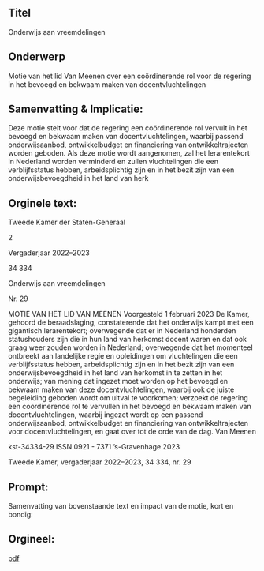 ## Titel
Onderwijs aan vreemdelingen
## Onderwerp
Motie van het lid Van Meenen over een coördinerende rol voor de regering in het bevoegd en bekwaam maken van docentvluchtelingen
## Samenvatting & Implicatie:

Deze motie stelt voor dat de regering een coördinerende rol vervult in het bevoegd en bekwaam maken van docentvluchtelingen, waarbij passend onderwijsaanbod, ontwikkelbudget en financiering van ontwikkeltrajecten worden geboden. Als deze motie wordt aangenomen, zal het lerarentekort in Nederland worden verminderd en zullen vluchtelingen die een verblijfsstatus hebben, arbeidsplichtig zijn en in het bezit zijn van een onderwijsbevoegdheid in het land van herk
## Orginele text:


Tweede Kamer der Staten-Generaal

2

Vergaderjaar 2022–2023

34 334

Onderwijs aan vreemdelingen

Nr. 29

MOTIE VAN HET LID VAN MEENEN
Voorgesteld 1 februari 2023
De Kamer,
gehoord de beraadslaging,
constaterende dat het onderwijs kampt met een gigantisch lerarentekort;
overwegende dat er in Nederland honderden statushouders zijn die in hun
land van herkomst docent waren en dat ook graag weer zouden worden in
Nederland;
overwegende dat het momenteel ontbreekt aan landelijke regie en
opleidingen om vluchtelingen die een verblijfsstatus hebben, arbeidsplichtig zijn en in het bezit zijn van een onderwijsbevoegdheid in het land
van herkomst in te zetten in het onderwijs;
van mening dat ingezet moet worden op het bevoegd en bekwaam maken
van deze docentvluchtelingen, waarbij ook de juiste begeleiding geboden
wordt om uitval te voorkomen;
verzoekt de regering een coördinerende rol te vervullen in het bevoegd en
bekwaam maken van docentvluchtelingen, waarbij ingezet wordt op een
passend onderwijsaanbod, ontwikkelbudget en financiering van ontwikkeltrajecten voor docentvluchtelingen,
en gaat over tot de orde van de dag.
Van Meenen

kst-34334-29
ISSN 0921 - 7371
’s-Gravenhage 2023

Tweede Kamer, vergaderjaar 2022–2023, 34 334, nr. 29


## Prompt:
Samenvatting van bovenstaande text en impact van de motie, kort en bondig:

## Orgineel:
[pdf](https://gegevensmagazijn.tweedekamer.nl/OData/v4/2.0/Document(3c0dfe7f-5d43-4db8-a0fb-df20a5ca49d3)/resource)
